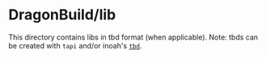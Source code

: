 # DragonBuild/lib

This directory contains libs in tbd format (when applicable). Note: tbds can be created with `tapi` and/or inoah's [`tbd`](https://github.com/inoahdev/tbd).
